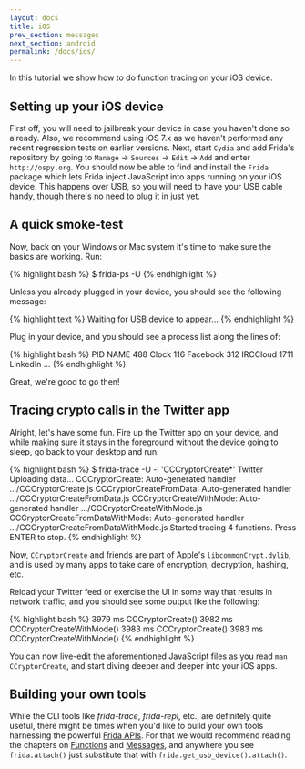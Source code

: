 ```yaml
---
layout: docs
title: iOS
prev_section: messages
next_section: android
permalink: /docs/ios/
---
```


In this tutorial we show how to do function tracing on your iOS device.

## Setting up your iOS device

First off, you will need to jailbreak your device in case you haven't done so
already. Also, we recommend using iOS 7.x as we haven't performed any recent
regression tests on earlier versions.
Next, start `Cydia` and add Frida's repository by going to `Manage` ->
`Sources` -> `Edit` -> `Add` and enter `http://ospy.org`. You should now
be able to find and install the `Frida` package which lets Frida inject
JavaScript into apps running on your iOS device. This happens over USB,
so you will need to have your USB cable handy, though there's no need to
plug it in just yet.

## A quick smoke-test

Now, back on your Windows or Mac system it's time to make sure the basics
are working. Run:

{% highlight bash %}
$ frida-ps -U
{% endhighlight %}

Unless you already plugged in your device, you should see the following
message:

{% highlight text %}
Waiting for USB device to appear...
{% endhighlight %}

Plug in your device, and you should see a process list along the lines of:

{% highlight bash %}
 PID NAME
 488 Clock
 116 Facebook
 312 IRCCloud
1711 LinkedIn
…
{% endhighlight %}

Great, we're good to go then!

## Tracing crypto calls in the Twitter app

Alright, let's have some fun. Fire up the Twitter app on your device, and while
making sure it stays in the foreground without the device going to sleep, go
back to your desktop and run:

{% highlight bash %}
$ frida-trace -U -i 'CCCryptorCreate*' Twitter
Uploading data...
CCCryptorCreate: Auto-generated handler …/CCCryptorCreate.js
CCCryptorCreateFromData: Auto-generated handler …/CCCryptorCreateFromData.js
CCCryptorCreateWithMode: Auto-generated handler …/CCCryptorCreateWithMode.js
CCCryptorCreateFromDataWithMode: Auto-generated handler …/CCCryptorCreateFromDataWithMode.js
Started tracing 4 functions. Press ENTER to stop.
{% endhighlight %}

Now, `CCryptorCreate` and friends are part of Apple's `libcommonCrypt.dylib`,
and is used by many apps to take care of encryption, decryption, hashing, etc.

Reload your Twitter feed or exercise the UI in some way that results in network
traffic, and you should see some output like the following:

{% highlight bash %}
3979 ms	CCCryptorCreate()
3982 ms	CCCryptorCreateWithMode()
3983 ms	CCCryptorCreate()
3983 ms	CCCryptorCreateWithMode()
{% endhighlight %}

You can now live-edit the aforementioned JavaScript files as you read
`man CCryptorCreate`, and start diving deeper and deeper into your iOS apps.

## Building your own tools

While the CLI tools like *frida-trace*, *frida-repl*, etc., are definitely
quite useful, there might be times when you'd like to build your own tools
harnessing the powerful [Frida APIs](/docs/javascript-api/). For that we would
recommend reading the chapters on [Functions](/docs/functions) and
[Messages](/docs/functions), and anywhere you see `frida.attach()` just
substitute that with `frida.get_usb_device().attach()`.
